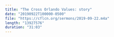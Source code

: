 ```yaml
---
title: "The Cross Orlando Values: story"
date: "20190922T100000-0500"
file: "https://cflcn.org/sermons/2019-09-22.m4a"
length: "13927576"
duration: "31:03"
---
```

